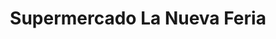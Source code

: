 ---
title: "Supermercado La Nueva Feria"
url: /victoria/supermercado-la-nueva-feria/
shop: Supermarkt
---